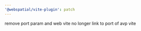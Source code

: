 ```yaml
---
'@webspatial/vite-plugin': patch
---
```


remove port param and web vite no longer link to port of avp vite
